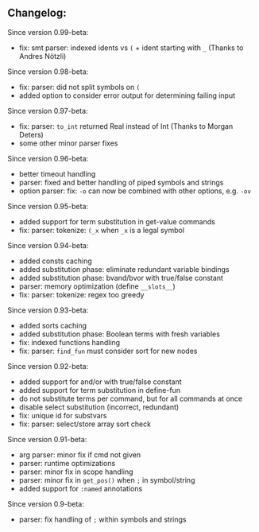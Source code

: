  Changelog:
-------------------------------------------------------------------------------

Since version 0.99-beta:  
  + fix: smt parser: indexed idents vs ``(`` + ident starting with ``_``
    (Thanks to Andres Nötzli)  

Since version 0.98-beta:  
  + fix: parser: did not split symbols on ``(``  
  + added option to consider error output for determining failing input  

Since version 0.97-beta:  
  + fix: parser: ``to_int`` returned Real instead of Int
    (Thanks to Morgan Deters)  
  + some other minor parser fixes  

Since version 0.96-beta:  
  + better timeout handling  
  + parser: fixed and better handling of piped symbols and strings  
  + option parser: fix: ``-o`` can now be combined with other options,
    e.g. ``-ov``  

Since version 0.95-beta:  
  + added support for term substitution in get-value commands  
  + fix: parser: tokenize: ``(_x`` when ``_x`` is a legal symbol   

Since version 0.94-beta:  
  + added consts caching  
  + added substitution phase: eliminate redundant variable bindings  
  + added substitution phase: bvand/bvor with true/false constant  
  + parser: memory optimization (define ``__slots__``)  
  + fix: parser: tokenize: regex too greedy  

Since version 0.93-beta:  
  + added sorts caching  
  + added substitution phase: Boolean terms with fresh variables  
  + fix: indexed functions handling  
  + fix: parser: ``find_fun`` must consider sort for new nodes  

Since version 0.92-beta:  
  + added support for and/or with true/false constant  
  + added support for term substitution in define-fun  
  + do not substitute terms per command, but for all commands at once  
  + disable select substitution (incorrect, redundant)  
  + fix: unique id for substvars  
  + fix: parser: select/store array sort check  

Since version 0.91-beta:  
  + arg parser: minor fix if cmd not given  
  + parser: runtime optimizations  
  + parser: minor fix in scope handling  
  + parser: minor fix in ``get_pos()`` when ``;`` in symbol/string  
  + added support for ``:named`` annotations  

Since version 0.9-beta:  
  + parser: fix handling of ``;`` within symbols and strings  



